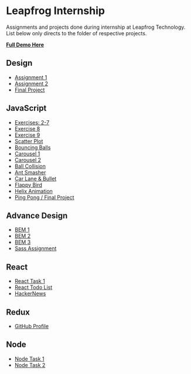 # Leapfrog Internship
Assignments and projects done during internship at Leapfrog Technology.
List below only directs to the folder of respective projects.

**[Full Demo Here](https://shresthalucky.github.io/leapfrog-internship/)**

## Design
- [Assignment 1](Design-Assignment-1/)
- [Assignment 2](Design-Assignment-2/)
- [Final Project](Design-Design-Final-Project/)
  
## JavaScript
- [Exercises: 2-7](JS%20Exercises:%202-7/)
- [Exercise 8](JS-Exercise-8/)
- [Exercise 9](JS-Exercise-9/)
- [Scatter Plot](JS-Scatter-Plot/)
- [Bouncing Balls](JS-Bouncing-Ball/)
- [Carousel 1](JS-Carousel/)
- [Carousel 2](JS-Carousel-2/)
- [Ball Collision](JS-JS-Ball-Collision/)
- [Ant Smasher](JS-Ant-Smasher/)
- [Car Lane & Bullet](JS-Car-Lane-Game/)
- [Flappy Bird](JS-Flappy-Bird/)
- [Helix Animation](JS-Helix-Animation/)
- [Ping Pong / Final Project](Ping-Pong/)

## Advance Design
- [BEM 1](Advance-Design/BEM/Weather/)
- [BEM 2](Advance-Design/BEM/Register/)
- [BEM 3](Advance-Design/BEM/Dialog/)
- [Sass Assignment](Advance-Design/Sass-Assignment/)

## React
- [React Task 1](React/me/)
- [React Todo List](https://github.com/shresthalucky/todo/)
- [HackerNews](https://github.com/shresthalucky/HackerNews/)

## Redux
- [GitHub Profile](https://github.com/shresthalucky/shresthalucky.github.io/)

## Node
- [Node Task 1](Node/Task-1/)
- [Node Task 2](Node/Task-2/)